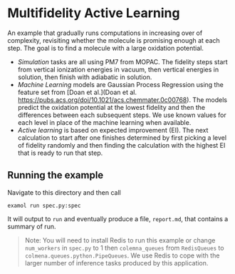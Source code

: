 # Multifidelity Active Learning

An example that gradually runs computations in increasing over of complexity, 
revisiting whether the molecule is promising enough at each step.
The goal is to find a molecule with a large oxidation potential.

- _Simulation_ tasks are all using PM7 from MOPAC. The fidelity steps start from vertical ionization energies in vacuum,
   then vertical energies in solution, then finish with adiabatic in solution.
- _Machine Learning_ models are Gaussian Process Regression using the feature set from 
   [Doan et al.](Doan et al. <https://pubs.acs.org/doi/10.1021/acs.chemmater.0c00768>).
   The models predict the oxidation potential at the lowest fidelity and then the differences
   between each subsequent steps. We use known values for each level in place of the machine
   learning when available.
- _Active learning_ is based on expected improvement (EI). The next calculation to start after one finishes
  determined by first picking a level of fidelity randomly and then finding the calculation with the highest 
  EI that is ready to run that step.


   
## Running the example

Navigate to this directory and then call

```
examol run spec.py:spec
```

It will output to `run` and eventually produce a file, `report.md`, that contains a summary of run.

> Note: You will need to install Redis to run this example or change `num_workers` in `spec.py` to 1 then
> `colemna_queues` from `RedisQueues` to `colmena.queues.python.PipeQueues`. We use Redis to cope with the larger
> number of inference tasks produced by this application.

